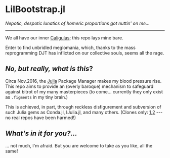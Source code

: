 # LilBootstrap.jl
_Nepotic, despotic lunatics of homeric proportions got nuttin' on me..._

------------------------

We all have our inner [Caligulas](https://www.google.com/search?q=caligula+little+boots); this repo lays mine bare.

Enter to find unbridled meglomania, which, thanks to the mass reprogramming DJT has inflicted on our collective souls, seems all the rage.

## _No, but really, what is this_?
Circa Nov.2016, the [Julia](http://julialang.org/) Package Manager makes my blood pressure rise.  This repo aims to provide an (overly baroque) mechanism to safeguard against bitrot  of my many masterpieces (to come... currently they only exist as `.figments` in my tiny brain.)

This is achieved, in part, through reckless disfigurement and subversion of such Julia gems as Conda.jl, IJulia.jl, and many others. (Clones only: [1](https://github.com/lilinjn/Conda.jl),[2](https://github.com/lilinjn/IJulia.jl) --- no real repos have been harmed!)

## _What's in it for you?..._
... not much, I'm afraid. But you are welcome to take as you like, all the same!

